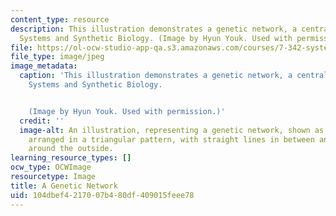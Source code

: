 ```yaml
---
content_type: resource
description: This illustration demonstrates a genetic network, a central concept in
  Systems and Synthetic Biology. (Image by Hyun Youk. Used with permission.)
file: https://ol-ocw-studio-app-qa.s3.amazonaws.com/courses/7-342-systems-and-synthetic-biology-how-the-cell-solves-problems-fall-2010/104dbef4217007b480df409015feee78_7-342f10-th.jpg
file_type: image/jpeg
image_metadata:
  caption: 'This illustration demonstrates a genetic network, a central concept in
    Systems and Synthetic Biology.


    (Image by Hyun Youk. Used with permission.)'
  credit: ''
  image-alt: An illustration, representing a genetic network, shown as three circles
    arranged in a triangular pattern, with straight lines in between and curved arrows
    around the outside.
learning_resource_types: []
ocw_type: OCWImage
resourcetype: Image
title: A Genetic Network
uid: 104dbef4-2170-07b4-80df-409015feee78
---
```

